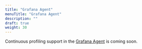 ```yaml
---
title: "Grafana Agent"
menuTitle: "Grafana Agent"
description: ""
draft: true
weight: 30
---
```


Continuous profiling support in the [Grafana Agent] is coming soon.

[Grafana Agent]: https://grafana.com/docs/agent/latest/
